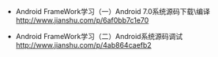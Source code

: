 - Android FrameWork学习（一）Android 7.0系统源码下载\编译  
http://www.jianshu.com/p/6af0bb7c1e70

- Android FrameWork学习（二）Android系统源码调试  
http://www.jianshu.com/p/4ab864caefb2
